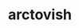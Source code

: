 ---
id: 883
title: arctovish
types: [water,ice]
image: https://raw.githubusercontent.com/PokeAPI/sprites/master/sprites/pokemon/883.png
---